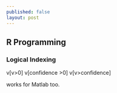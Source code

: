 ```yaml
---
published: false
layout: post
---
```

## R Programming

### Logical Indexing

v[v>0]
v[confidence >0]
v[v>confidence]



works for Matlab too.




